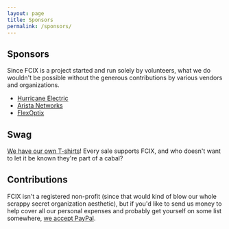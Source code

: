 ```yaml
---
layout: page
title: Sponsors
permalink: /sponsors/
---
```


## Sponsors

Since FCIX is a project started and run solely by volunteers, what we do wouldn't be possible without the generous contributions by various vendors and organizations.

* [Hurricane Electric](https://he.net/)
* [Arista Networks](https://www.arista.com/)
* [FlexOptix](https://www.flexoptix.net/)

## Swag

[We have our own T-shirts](https://teespring.com/stores/fcix)! Every sale supports FCIX, and who doesn't want to let it be known they're part of a cabal?

## Contributions

FCIX isn't a registered non-profit (since that would kind of blow our whole scrappy secret organization aesthetic), but if you'd like to send us money to help cover all our personal expenses and probably get yourself on some list somewhere, [we accept PayPal](paypal.me/KennethFinnegan/20).
